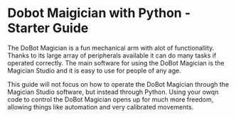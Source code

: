 # Dobot Maigician with Python - Starter Guide

The DoBot Magician is a fun mechanical arm with alot of functionallity. Thanks to its large array of peripherals available it can do many tasks if operated correctly. The main software for using the DoBot Magician is the Magician Studio and it is easy to use for people of any age. 

This guide will not focus on how to operate the DoBot Magician through the Magician Studio software, but instead through Python. Using your owqn code to control the DoBot Magician opens up for much more freedom, allowing things like automation and very calibrated movements.
